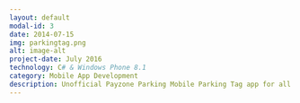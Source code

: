 ```yaml
---
layout: default
modal-id: 3
date: 2014-07-15
img: parkingtag.png
alt: image-alt
project-date: July 2016
technology: C# & Windows Phone 8.1 
category: Mobile App Development
description: Unofficial Payzone Parking Mobile Parking Tag app for all Dublin City Zones <a href="https://www.microsoft.com/en-ie/store/p/parking-tag-picker/9nblggh4vglk">See it here on Windows Store.</a>.
---
```

